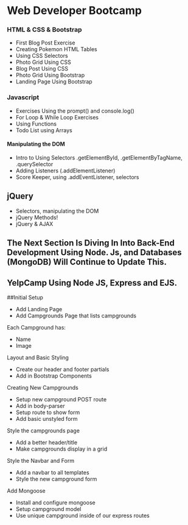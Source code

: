 # Web Developer Bootcamp

### HTML & CSS & Bootstrap
- First Blog Post Exercise
- Creating Pokemon HTML Tables
- Using CSS Selectors
- Photo Grid Using CSS
- Blog Post Using CSS 
- Photo Grid Using Bootstrap 
- Landing Page Using Bootstrap

### Javascript
- Exercises Using the prompt() and console.log()
- For Loop & While Loop Exercises
- Using Functions
- Todo List using Arrays

#### Manipulating the DOM 
- Intro to Using Selectors .getElementById, .getElementByTagName, .querySelector
- Adding Listeners (.addElementListener)
- Score Keeper, using .addEventListener, selectors

## jQuery
- Selectors, manipulating the DOM
- jQuery Methods!
- jQuery & AJAX

## The Next Section Is Diving In Into Back-End Development Using Node. Js, and Databases (MongoDB) Will Continue to Update This.

## YelpCamp Using Node JS, Express and EJS.

##Initial Setup
* Add Landing Page
* Add Campgrounds Page that lists campgrounds

Each Campground has:
   * Name
   * Image
   
Layout and Basic Styling
* Create our header and footer partials
* Add in Bootstrap Components

Creating New Campgrounds
* Setup new campground POST route
* Add in body-parser
* Setup route to show form
* Add basic unstyled form

Style the campgrounds page
* Add a better header/title
* Make campgrounds display in a grid

Style the Navbar and Form
* Add a navbar to all templates
* Style the new campground form

Add Mongoose
* Install and configure mongoose
* Setup campground model
* Use unique campground inside of our express routes
